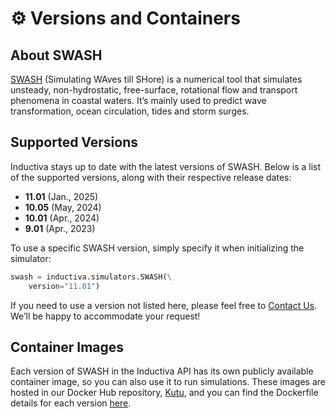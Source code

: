 # ⚙️ Versions and Containers

## About SWASH
[SWASH](https://swash.sourceforge.io) (Simulating WAves till SHore) is a numerical tool that simulates unsteady, non-hydrostatic, free-surface, rotational flow and transport phenomena in coastal waters. 
It’s mainly used to predict wave transformation, ocean circulation, tides and storm surges.

## Supported Versions
Inductiva stays up to date with the latest versions of SWASH. Below is a list of the supported versions, along with their respective release dates:

- **11.01** (Jan., 2025)
- **10.05** (May, 2024)
- **10.01** (Apr., 2024)
- **9.01** (Apr., 2023)

To use a specific SWASH version, simply specify it when initializing the simulator:

```python
swash = inductiva.simulators.SWASH(\
    version="11.01")
```

If you need to use a version not listed here, please feel free to [Contact Us](mailto:support@inductiva.ai).
We’ll be happy to accommodate your request!

## Container Images
Each version of SWASH in the Inductiva API has its own publicly available container image, 
so you can also use it to run simulations. These images are hosted in our Docker Hub repository, 
[Kutu](https://hub.docker.com/r/inductiva/kutu/tags?name=swash), and you can find the 
Dockerfile details for each version [here](https://github.com/inductiva/kutu/tree/main/simulators/swash).